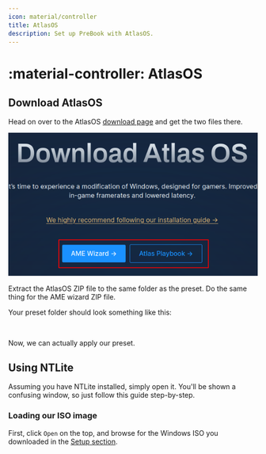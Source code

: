 ```yaml
---
icon: material/controller
title: AtlasOS
description: Set up PreBook with AtlasOS.
---
```


# :material-controller: AtlasOS

## Download AtlasOS

Head on over to the AtlasOS [download page](https://atlasos.net/downloads) and get the two files there.

![atlas_dl](../../assets/atlas_dl.png)

Extract the AtlasOS ZIP file to the same folder as the preset. Do the same thing for the AME wizard ZIP file.

Your preset folder should look something like this:

<image>

Now, we can actually apply our preset.

## Using NTLite

Assuming you have NTLite installed, simply open it. You'll be shown a confusing window, so just follow this guide step-by-step.

### Loading our ISO image

First, click `Open` on the top, and browse for the Windows ISO you downloaded in the [Setup section](../README.md#obtaining-an-iso).

<image>

